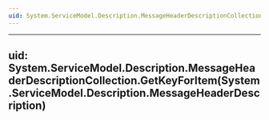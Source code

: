 ```yaml
---
uid: System.ServiceModel.Description.MessageHeaderDescriptionCollection
---
```


---
uid: System.ServiceModel.Description.MessageHeaderDescriptionCollection.GetKeyForItem(System.ServiceModel.Description.MessageHeaderDescription)
---
